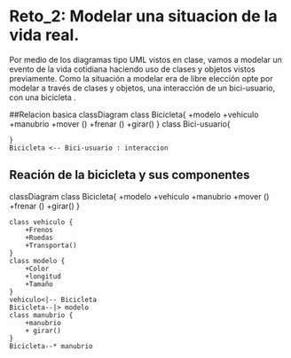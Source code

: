 # Reto_2: Modelar una situacion de la vida real.
Por medio de los diagramas tipo UML vistos en clase, vamos a modelar un evento de la vida cotidiana haciendo uso de clases y objetos vistos previamente. Como la situación a modelar era de libre elección opte por modelar a través de clases y objetos, una interacción de un bici-usuario, con una bicicleta .

##Relacion basica
classDiagram
    class Bicicleta{
        +modelo
        +vehiculo
        +manubrio
        +mover ()
        +frenar ()
        +girar()
    }
    class Bici-usuario{

    }
    Bicicleta <-- Bici-usuario : interaccion


## Reación de la bicicleta y sus componentes

classDiagram
    class Bicicleta{
        +modelo
        +vehiculo
        +manubrio
        +mover ()
        +frenar ()
        +girar()
    }

    class vehiculo {
        +Frenos
        +Ruedas
        +Transporta()
    }
    class modelo {
        +Color 
        +longitud
        +Tamaño
    }
    vehiculo<|-- Bicicleta
    Bicicleta--|> modelo
    class manubrio {
        +manubrio
        + girar()
    }
    Bicicleta--* manubrio


